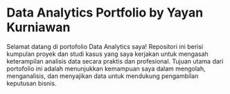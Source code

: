 # Data Analytics Portfolio by Yayan Kurniawan

Selamat datang di portofolio Data Analytics saya! Repositori ini berisi kumpulan proyek dan studi kasus yang saya kerjakan untuk mengasah keterampilan analisis data secara praktis dan profesional. Tujuan utama dari portofolio ini adalah menunjukkan kemampuan saya dalam mengolah, menganalisis, dan menyajikan data untuk mendukung pengambilan keputusan bisnis.



